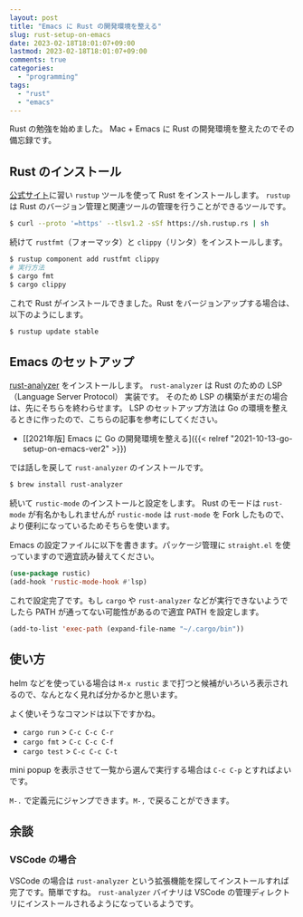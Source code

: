 ```yaml
---
layout: post
title: "Emacs に Rust の開発環境を整える"
slug: rust-setup-on-emacs
date: 2023-02-18T18:01:07+09:00
lastmod: 2023-02-18T18:01:07+09:00
comments: true
categories:
  - "programming"
tags:
  - "rust"
  - "emacs"
---
```


Rust の勉強を始めました。
Mac + Emacs に Rust の開発環境を整えたのでその備忘録です。

## Rust のインストール

[公式サイト](https://www.rust-lang.org/ja/tools/install)に習い `rustup` ツールを使って Rust をインストールします。
`rustup` は Rust のバージョン管理と関連ツールの管理を行うことができるツールです。

``` bash
$ curl --proto '=https' --tlsv1.2 -sSf https://sh.rustup.rs | sh
```

続けて `rustfmt`（フォーマッタ）と `clippy`（リンタ）をインストールします。

``` bash
$ rustup component add rustfmt clippy
# 実行方法
$ cargo fmt
$ cargo clippy
```

これで Rust がインストールできました。Rust をバージョンアップする場合は、以下のようにします。

``` bash
$ rustup update stable
```

## Emacs のセットアップ

[rust-analyzer](https://rust-analyzer.github.io/) をインストールします。
`rust-analyzer` は Rust のための LSP（Language Server Protocol） 実装です。
そのため LSP の構築がまだの場合は、先にそちらを終わらせます。
LSP のセットアップ方法は Go の環境を整えるときに作ったので、こちらの記事を参考にしてください。

- [[2021年版] Emacs に Go の開発環境を整える]({{< relref "2021-10-13-go-setup-on-emacs-ver2" >}})

では話しを戻して `rust-analyzer` のインストールです。

``` bash
$ brew install rust-analyzer
```

続いて `rustic-mode` のインストールと設定をします。
Rust のモードは `rust-mode` が有名かもしれませんが `rustic-mode` は `rust-mode` を Fork したもので、より便利になっているためそちらを使います。

Emacs の設定ファイルに以下を書きます。パッケージ管理に `straight.el` を使っていますので適宜読み替えてください。

``` lisp
(use-package rustic)
(add-hook 'rustic-mode-hook #'lsp)
```

これで設定完了です。もし `cargo` や `rust-analyzer` などが実行できないようでしたら PATH が通ってない可能性があるので適宜 PATH を設定します。

``` lisp
(add-to-list 'exec-path (expand-file-name "~/.cargo/bin"))
```

## 使い方

helm などを使っている場合は `M-x rustic` まで打つと候補がいろいろ表示されるので、なんとなく見れば分かるかと思います。

よく使いそうなコマンドは以下ですかね。

- `cargo run` > `C-c C-c C-r`
- `cargo fmt` > `C-c C-c C-f`
- `cargo test` > `C-c C-c C-t`

mini popup を表示させて一覧から選んで実行する場合は `C-c C-p` とすればよいです。

`M-.` で定義元にジャンプできます。`M-,` で戻ることができます。

## 余談

### VSCode の場合

VSCode の場合は `rust-analyzer` という拡張機能を探してインストールすれば完了です。簡単ですね。
`rust-analyzer` バイナリは VSCode の管理ディレクトリにインストールされるようになっているようです。
